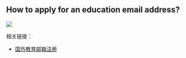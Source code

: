 ## How to apply for an education email address?

![](https://i.imgur.com/JOi7iJy.png)

相关链接：

- [国外教育邮箱注册](https://www.jinqianweb.site/?p=304)

